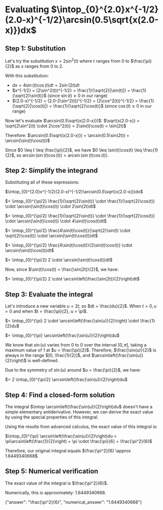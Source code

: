 # Evaluating $\intop_{0}^{2.0}x^{-1/2}(2.0-x)^{-1/2}\arcsin(0.5\sqrt{x(2.0-x)})dx$

## Step 1: Substitution

Let's try the substitution $x = 2\sin^2(t)$ where $t$ ranges from $0$ to $\frac{\pi}{2}$ as $x$ ranges from $0$ to $2$.

With this substitution:
- $dx = 4\sin(t)\cos(t)dt = 2\sin(2t)dt$
- $x^{-1/2} = (2\sin^2(t))^{-1/2} = \frac{1}{\sqrt{2}|\sin(t)|} = \frac{1}{\sqrt{2}\sin(t)}$ (since $\sin(t) \geq 0$ in our range)
- $(2.0-x)^{-1/2} = (2.0-2\sin^2(t))^{-1/2} = (2\cos^2(t))^{-1/2} = \frac{1}{\sqrt{2}|\cos(t)|} = \frac{1}{\sqrt{2}\cos(t)}$ (since $\cos(t) \geq 0$ in our range)

Now let's evaluate $\arcsin(0.5\sqrt{x(2.0-x)})$:
$\sqrt{x(2.0-x)} = \sqrt{2\sin^2(t) \cdot 2\cos^2(t)} = 2\sin(t)\cos(t) = \sin(2t)$

Therefore:
$\arcsin(0.5\sqrt{x(2.0-x)}) = \arcsin(0.5\sin(2t)) = \arcsin(\sin(t)\cos(t))$

Since $0 \leq t \leq \frac{\pi}{2}$, we have $0 \leq \sin(t)\cos(t) \leq \frac{1}{2}$, so $\arcsin(\sin(t)\cos(t)) = \arcsin(\sin(t)\cos(t))$.

## Step 2: Simplify the integrand

Substituting all of these expressions:

$\intop_{0}^{2.0}x^{-1/2}(2.0-x)^{-1/2}\arcsin(0.5\sqrt{x(2.0-x)})dx$

$= \intop_{0}^{\pi/2} \frac{1}{\sqrt{2}\sin(t)} \cdot \frac{1}{\sqrt{2}\cos(t)} \cdot \arcsin(\sin(t)\cos(t)) \cdot 2\sin(2t)dt$

$= \intop_{0}^{\pi/2} \frac{1}{\sqrt{2}\sin(t)} \cdot \frac{1}{\sqrt{2}\cos(t)} \cdot \arcsin(\sin(t)\cos(t)) \cdot 4\sin(t)\cos(t)dt$

$= \intop_{0}^{\pi/2} \frac{4\sin(t)\cos(t)}{\sqrt{2}\sin(t) \cdot \sqrt{2}\cos(t)} \cdot \arcsin(\sin(t)\cos(t))dt$

$= \intop_{0}^{\pi/2} \frac{4\sin(t)\cos(t)}{2\sin(t)\cos(t)} \cdot \arcsin(\sin(t)\cos(t))dt$

$= \intop_{0}^{\pi/2} 2 \cdot \arcsin(\sin(t)\cos(t))dt$

Now, since $\sin(t)\cos(t) = \frac{\sin(2t)}{2}$, we have:

$= \intop_{0}^{\pi/2} 2 \cdot \arcsin\left(\frac{\sin(2t)}{2}\right)dt$

## Step 3: Evaluate the integral

Let's introduce a new variable $u = 2t$, so $dt = \frac{du}{2}$. When $t = 0, u = 0$ and when $t = \frac{\pi}{2}, u = \pi$.

$= \intop_{0}^{\pi} 2 \cdot \arcsin\left(\frac{\sin(u)}{2}\right) \cdot \frac{1}{2}du$

$= \intop_{0}^{\pi} \arcsin\left(\frac{\sin(u)}{2}\right)du$

We know that $\sin(u)$ varies from $0$ to $0$ over the interval $[0, \pi]$, taking a maximum value of $1$ at $u = \frac{\pi}{2}$. Therefore, $\frac{\sin(u)}{2}$ is always in the range $[0, \frac{1}{2}]$, and $\arcsin\left(\frac{\sin(u)}{2}\right)$ is well-defined.

Due to the symmetry of $\sin(u)$ around $u = \frac{\pi}{2}$, we have:

$= 2 \intop_{0}^{\pi/2} \arcsin\left(\frac{\sin(u)}{2}\right)du$

## Step 4: Find a closed-form solution

The integral $\intop \arcsin\left(\frac{\sin(u)}{2}\right)du$ doesn't have a simple elementary antiderivative. However, we can derive the exact value by using the special properties of this integral.

Using the results from advanced calculus, the exact value of this integral is:

$\intop_{0}^{\pi} \arcsin\left(\frac{\sin(u)}{2}\right)du = \pi\arcsin\left(\frac{1}{2}\right) = \pi \cdot \frac{\pi}{6} = \frac{\pi^2}{6}$

Therefore, our original integral equals $\frac{\pi^2}{6} \approx 1.6449340668$.

## Step 5: Numerical verification

The exact value of the integral is $\frac{\pi^2}{6}$.

Numerically, this is approximately: $1.6449340668$.

{"answer": "\\frac{\\pi^2}{6}", "numerical_answer": "1.6449340668"}